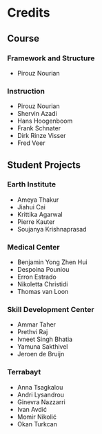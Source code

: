 # Credits
## Course 
### Framework and Structure
* Pirouz Nourian
  
### Instruction
* Pirouz Nourian
* Shervin Azadi
* Hans Hoogenboom
* Frank Schnater
* Dirk Rinze Visser
* Fred Veer
## Student Projects
### Earth Institute
* Ameya Thakur
* Jiahui Cai
* Krittika Agarwal
* Pierre Kauter
* Soujanya Krishnaprasad
### Medical Center
* Benjamin Yong Zhen Hui 
* Despoina Pouniou
* Erron Estrado
* Nikoletta Christidi 
* Thomas van Loon
### Skill Development Center
* Ammar Taher 
* Prethvi Raj
* Ivneet Singh Bhatia
* Yamuna Sakthivel
* Jeroen de Bruijn
### Terrabayt
* Anna Tsagkalou
* Andri Lysandrou
* Ginevra Nazzarri
* Ivan Avdić
* Momir Nikolić
* Okan Turkcan
